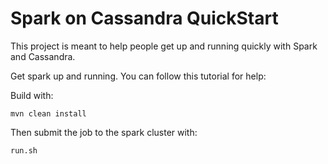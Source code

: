 Spark on Cassandra QuickStart
===========================

This project is meant to help people get up and running quickly with
Spark and Cassandra.

Get spark up and running.  You can follow this tutorial for help:

Build with:
```
mvn clean install
```

Then submit the job to the spark cluster with:
```
run.sh
```
